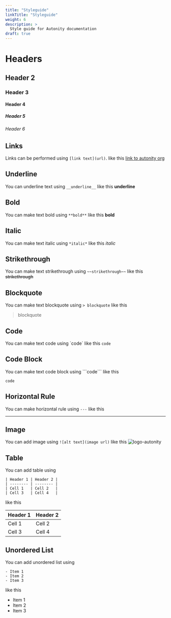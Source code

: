 ```yaml
---
title: "Styleguide"
linkTitle: "Styleguide"
weight: 6
description: >
  Style guide for Autonity documentation
draft: true
---
```


# Headers

## Header 2

### Header 3

#### Header 4

##### Header 5

###### Header 6

## Links

Links can be performed using `[link text](url)`. like this [link to autonity org](https://autonity.org)

## Underline

You can underline text using `__underline__` like this **underline**

## Bold

You can make text bold using `**bold**` like this **bold**

## Italic

You can make text italic using `*italic*` like this _italic_

## Strikethrough

You can make text strikethrough using `~~strikethrough~~` like this ~~strikethrough~~

## Blockquote

You can make text blockquote using `> blockquote` like this

> blockquote

## Code

You can make text code using \`code\` like this `code`

## Code Block

You can make text code block using \`\`\`code\`\`\` like this

```
code
```

## Horizontal Rule

You can make horizontal rule using `---` like this

---

## Image

You can add image using `![alt text](image url)` like this ![logo-autonity](/logo-autonity.svg)

## Table

You can add table using

```
| Header 1 | Header 2 |
| -------- | -------- |
| Cell 1   | Cell 2   |
| Cell 3   | Cell 4   |
```

like this

| Header 1 | Header 2 |
| -------- | -------- |
| Cell 1   | Cell 2   |
| Cell 3   | Cell 4   |

## Unordered List

You can add unordered list using

```
- Item 1
- Item 2
- Item 3
```

like this

- Item 1
- Item 2
- Item 3
